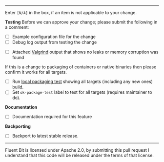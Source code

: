 <!-- Provide summary of changes -->

<!-- Issue number, if available. E.g. "Fixes #31", "Addresses #42, #77" -->

----
Enter `[N/A]` in the box, if an item is not applicable to your change.

**Testing**
Before we can approve your change; please submit the following in a comment:

- [ ] Example configuration file for the change
- [ ] Debug log output from testing the change
<!--
Please refer to the Developer Guide for instructions on building Fluent Bit with Valgrind support:
https://github.com/fluent/fluent-bit/blob/master/DEVELOPER_GUIDE.md#valgrind
Invoke Fluent Bit and Valgrind as: $ valgrind --leak-check=full ./bin/fluent-bit <args>
-->
- [ ] Attached [Valgrind](https://valgrind.org/docs/manual/quick-start.html) output that shows no leaks or memory corruption was found

If this is a change to packaging of containers or native binaries then please confirm it works for all targets.

- [ ] Run [local packaging test](./packaging/local-build-all.sh) showing all targets (including any new ones) build.
- [ ] Set `ok-package-test` label to test for all targets (requires maintainer to do).

**Documentation**
<!-- Docs can be edited at https://github.com/fluent/fluent-bit-docs -->
- [ ] Documentation required for this feature

<!--  Doc PR (not required but highly recommended) -->

**Backporting**
<!--
PRs targeting the default master branch will go into the next major release usually.
If this PR should be backported to the current or earlier releases then please submit a PR for that particular branch.
-->
- [ ] Backport to latest stable release.

<!--  Other release PR (not required but highly recommended for quick turnaround) -->
----

Fluent Bit is licensed under Apache 2.0, by submitting this pull request I understand that this code will be released under the terms of that license.
